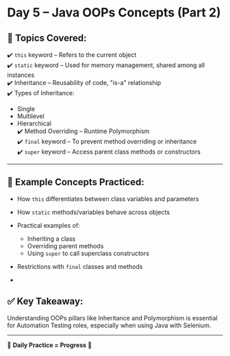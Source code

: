 # Day 5 – Java OOPs Concepts (Part 2)

## 🔹 Topics Covered:

✔️ `this` keyword – Refers to the current object  
✔️ `static` keyword – Used for memory management, shared among all instances  
✔️ Inheritance – Reusability of code, "is-a" relationship  
✔️ Types of Inheritance:
   - Single
   - Multilevel
   - Hierarchical  
✔️ Method Overriding – Runtime Polymorphism  
✔️ `final` keyword – To prevent method overriding or inheritance  
✔️ `super` keyword – Access parent class methods or constructors  

---

## 🧠 Example Concepts Practiced:

- How `this` differentiates between class variables and parameters  
- How `static` methods/variables behave across objects  
- Practical examples of:
  - Inheriting a class
  - Overriding parent methods  
  - Using `super` to call superclass constructors  
- Restrictions with `final` classes and methods

-

## ✅ Key Takeaway:
Understanding OOPs pillars like Inheritance and Polymorphism is essential for Automation Testing roles, especially when using Java with Selenium.

---

📌 **Daily Practice = Progress** 💪  

